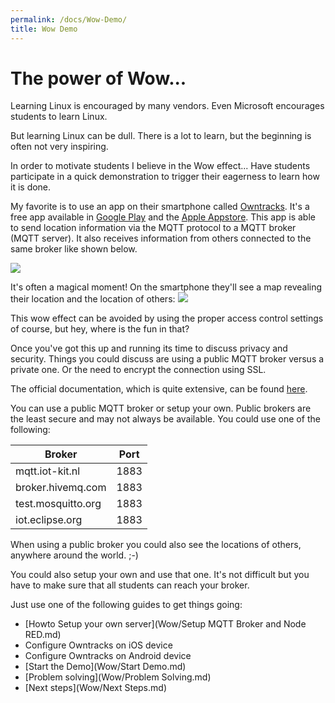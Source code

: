 ```yaml
---
permalink: /docs/Wow-Demo/
title: Wow Demo
---
```

# The power of Wow...

Learning Linux is encouraged by many vendors. Even Microsoft encourages students to learn Linux.

But learning Linux can be dull. There is a lot to learn, but the beginning is often not very inspiring.

In order to motivate students I believe in the Wow effect... Have students participate in a quick demonstration to trigger their eagerness to learn how it is done.

My favorite is to use an app on their smartphone called [Owntracks](https://owntracks.org). It's a free app available in [Google Play](https://play.google.com/store/apps/details?id=org.owntracks.android) and the [Apple Appstore](https://itunes.apple.com/us/app/mqttitude/id692424691). 
This app is able to send location information via the MQTT protocol to a MQTT broker (MQTT server). It also receives information from others connected to the same broker like shown below.

![](https://owntracks.org/booklet/guide/images/owntracks-iotconf-arch.png)

It's often a magical moment! On the smartphone they'll see a map revealing their location and the location of others: ![](https://owntracks.org/booklet/images/ipad-public-map.png) 

This wow effect can be avoided by using the proper access control settings of course, but hey, where is the fun in that?

Once you've got this up and running its time to discuss privacy and security. 
Things you could discuss are using a public MQTT broker versus a private one. Or the need to encrypt the connection using SSL.

The official documentation, which is quite extensive, can be found [here](https://owntracks.org/booklet/).

You can use a public MQTT broker or setup your own.
Public brokers are the least secure and may not always be available. You could use one of the following:

| Broker | Port|
| --- | --- |
| mqtt.iot-kit.nl | 1883 |
| broker.hivemq.com | 1883 |
| test.mosquitto.org | 1883 |
| iot.eclipse.org | 1883 |

When using a public broker you could also see the locations of others, anywhere around the world. ;-)

You could also setup your own and use that one. It's not difficult but you have to make sure that all students can reach your broker.

Just use one of the following guides to get things going:

* [Howto Setup your own server](Wow/Setup MQTT Broker and Node RED.md)
* Configure Owntracks on iOS device
* Configure Owntracks on Android device
* [Start the Demo](Wow/Start Demo.md)
* [Problem solving](Wow/Problem Solving.md) 
* [Next steps](Wow/Next Steps.md)


 

